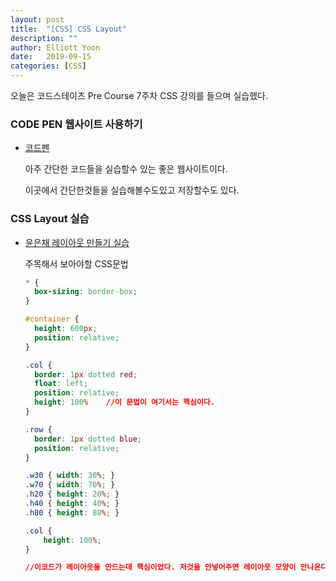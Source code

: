 ```yaml
---
layout: post
title:  "[CSS] CSS Layout"
description: ""
author: Elliott Yoon
date:   2019-09-15
categories: [CSS]
---
```


  

  

오늘은 코드스테이츠 Pre Course 7주차 CSS 강의를 들으며 실습했다.

  

### CODE PEN 웹사이트 사용하기

* [코드펜](https://codepen.io/)

  아주 간단한 코드들을 실습할수 있는 좋은 웹사이트이다. 

  이곳에서 간단한것들을 실습해볼수도있고 저장할수도 있다.

### CSS Layout 실습

* [윤은채 레이아웃 만들기 실습](https://codepen.io/elliottyoon7/pen/JjPBNwb)

  주목해서 보아야할 CSS문법

  ```css
  * {
    box-sizing: border-box;
  }
  
  #container {
    height: 600px;
    position: relative;
  }
  
  .col {
    border: 1px dotted red;
    float: left;
    position: relative;
    height: 100%    //이 문법이 여기서는 핵심이다.
  }
  
  .row {
    border: 1px dotted blue;
    position: relative;
  }
  
  .w30 { width: 30%; }
  .w70 { width: 70%; }
  .h20 { height: 20%; }
  .h40 { height: 40%; }
  .h80 { height: 80%; }
  ```

  ```css
  .col {
      height: 100%;
  }
  
  //이코드가 레이아웃을 만드는데 핵심이었다. 저것을 안넣어주면 레이아웃 모양이 안나온다.
  ```

  







